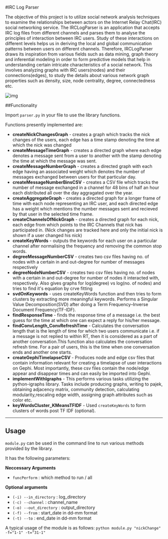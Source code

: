 #IRC Log Parser

The objective of this project is to utilize social network analysis techniques to examine the relationships between actors on the Internet Relay Chat(IRC) social networking service. The IRCLogParser is an application that accepts IRC log files from different channels and parses them to analyse the principles of interaction between IRC users. Study of these interactions on different levels helps us in deriving the local and global communication patterns between users on different channels. Therefore, IRCLogParser draws its inspiration from various fields such as data mining, graph theory and inferential modeling in order to form predictive models that help in understanding certain intricate characteristics of a social network. This involves analyzing graphs with IRC users(nodes) and their connections(edges), to study the details about various network graph properties such as density, size, node centrality, degree, connectedness etc.

![img](https://github.com/prasadtalasila/IRCLogParser/raw/master/Archive/sample_img/kubuntu-devel_4_10_2013_conversation.png)


##Functionality

Import `parser.py` in your file to use the library functions.

Functions presently implemented are:
- **createNickChangesGraph** - creates a graph which tracks the nick changes of the users, each edge has a time stamp denoting the time at which the nick was changed
- **createMessageTimeGraph** - creates a directed graph where each edge denotes a message sent from a user to another with the stamp denoting the time at which the message was sent.
- **createMessageNumberGraph** - creates a directed graph with each edge having an associated weight which denotes the number of messages exchanged between users for that particular day.
- **createMessageNumberBinsCSV** - creates a CSV file which tracks the number of message exchanged in a channel for 48 bins of half an hour each distributed all over the day aggragated over the year. 
- **createAggregateGraph** - creates a directed graph for a longer frame of time with each node representing an IRC user, and each directed edge has a weight which mentions the number messages sent and recieved by that user in the selected time frame.
- **createChannelsOfNickGraph** - creates a directed graph for each nick, each edge from which points to the IRC Channels that nick has participated in. (Nick changes are tracked here and only the initial nick is shown if a user changed his nick) 
- **createKeyWords** - outputs the keywords for each user on a particular channel after normalising the frequency and removing the common stop words.
- **degreeMessageNumberCSV** - creates two csv files having no. of nodes with a certain in and out-degree for number of messages respectively
- **degreeNodeNumberCSV** - creates two csv files having no. of nodes with a certain in and out-degree for number of nodes it interacted with, respectively. Also gives graphs for log(degree) vs log(no. of nodes) and tries to find it's equation by crve fitting
- **svdOnKeywords** - uses createKeyWords function and then tries to form clusters by extracting more meaningful keywords. Performs a  Singular Value Decomposition(SVD) after doing a Term Frequency–Inverse Document Frequency(TF-IDF).
- **findResponseTime** - finds the response time of a message i.e. the best guess for the time at which one can expect a reply for his/her message.
- **findConvLength_ConvRefreshTime** - Calculates the conversation length that is the length of time for which two users communicate i.e. if a message is not replied to within RT, then it is considered as a part of another conversation.This function also calculates the conversation refresh time. For a pair of users, this is the time when one conversation ends and another one starts.
- **createGephiTimelapseCSV** - Produces node and edge csv files that contain information relevant for creating a timelapse of user interactions on Gephi. Most importantly, these csv files contain the node/edge appear and disappear times and can easily be imported into Gephi.
- **implementWithIgraphs** - This performs various tasks utilizing the python-igraphs library. Tasks include producing graphs, writing to pajek, obtaining adjacency matrix, community detection, calculating modularity,rescaling edge width, assigning graph attributes such as color etc.
- **keyWordsCluster_KMeansTFIDF** - Used `createKeyWords` to form clusters of words post TF IDF (optional).

<hr>

## Usage

`module.py` can be used in the command line to run various methods provided by the library.

It has the following parameters:

**Neccessary Arguments**
- `funcPerform` : which method to run / all

**Optional arguments**
- `(-i) --in_directory` : log_directory
- `(-c) --channel` : channel_name
- `(-o) --out_directory` : output_directory
- `(-f) --from` : start_date in dd-mm format
- `(-t) --to` : end_date in dd-mm format


A typical usage of the module is as follows:
`python module.py "nickChange" -f="1-1" -t="31-1"`